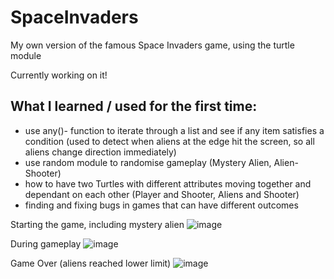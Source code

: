 # SpaceInvaders
My own version of the famous Space Invaders game, using the turtle module

Currently working on it!

## What I learned / used for the first time:
- use any()- function to iterate through a list and see if any item satisfies a condition (used to detect when aliens at the edge hit the screen, so all aliens change direction immediately)
- use random module to randomise gameplay (Mystery Alien, Alien-Shooter)
- how to have two Turtles with different attributes moving together and dependant on each other (Player and Shooter, Aliens and Shooter)
- finding and fixing bugs in games that can have different outcomes

Starting the game, including mystery alien
![image](https://github.com/lauraporsch/SpaceInvaders/assets/127047376/0285e8cd-b481-4e89-8a30-a50fab8db92b)

During gameplay
![image](https://github.com/lauraporsch/SpaceInvaders/assets/127047376/37f249b0-3eef-48cc-b312-5c8352e33346)

Game Over (aliens reached lower limit)
![image](https://github.com/lauraporsch/SpaceInvaders/assets/127047376/50c9216b-2903-4b6d-a4df-df62af6f4073)
